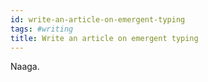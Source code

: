 ```yaml
---
id: write-an-article-on-emergent-typing
tags: #writing
title: Write an article on emergent typing
---
```


Naaga.